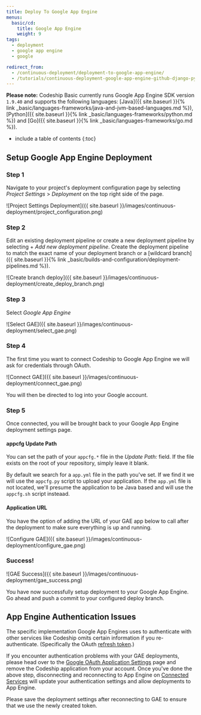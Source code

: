 ```yaml
---
title: Deploy To Google App Engine
menus:
  basic/cd:
    title: Google App Engine
    weight: 9
tags:
  - deployment
  - google app engine
  - google

redirect_from:
  - /continuous-deployment/deployment-to-google-app-engine/
  - /tutorials/continuous-deployment-google-app-engine-github-django-python/
---
```


**Please note:** Codeship Basic currently runs Google App Engine SDK version `1.9.40` and supports the following languages: [Java]({{ site.baseurl }}{% link _basic/languages-frameworks/java-and-jvm-based-languages.md %}),[Python]({{ site.baseurl }}{% link _basic/languages-frameworks/python.md %}) and [Go]({{ site.baseurl }}{% link _basic/languages-frameworks/go.md %}).

* include a table of contents
{:toc}

## Setup Google App Engine Deployment

### Step 1

Navigate to your project's deployment configuration page by selecting _Project Settings_ > _Deployment_ on the top right side of the page.

![Project Settings Deployment]({{ site.baseurl }}/images/continuous-deployment/project_configuration.png)

### Step 2

Edit an existing deployment pipeline or create a new deployment pipeline by selecting + _Add new deployment pipeline_. Create the deployment pipeline to match the exact name of your deployment branch or a [wildcard branch]({{ site.baseurl }}{% link _basic/builds-and-configuration/deployment-pipelines.md %}).

![Create branch deploy]({{ site.baseurl }}/images/continuous-deployment/create_deploy_branch.png)

### Step 3

Select _Google App Engine_

![Select GAE]({{ site.baseurl }}/images/continuous-deployment/select_gae.png)

### Step 4

The first time you want to connect Codeship to Google App Engine we will ask for credentials through OAuth.

![Connect GAE]({{ site.baseurl }}/images/continuous-deployment/connect_gae.png)

You will then be directed to log into your Google account.

### Step 5

Once connected, you will be brought back to your Google App Engine deployment settings page.

#### appcfg Update Path

You can set the path of your `appcfg.*` file in the _Update Path:_ field. If the file exists on the root of your repository, simply leave it blank.

By default we search for a `app.yml` file in the path you've set. If we find it we will use the `appcfg.py` script to upload your application. If the `app.yml` file is not located, we'll presume the application to be Java based and will use the `appcfg.sh` script insteaad.

#### Application URL

You have the option of adding the URL of your GAE app below to call after the deployment to make sure everything is up and running.

![Configure GAE]({{ site.baseurl }}/images/continuous-deployment/configure_gae.png)

### Success!

![GAE Success]({{ site.baseurl }}/images/continuous-deployment/gae_success.png)

You have now successfully setup deployment to your Google App Engine. Go ahead and push a commit to your configured deploy branch.

## App Engine Authentication Issues

The specific implementation Google App Engines uses to authenticate with other
services like Codeship omits certain information if you re-authenticate.
(Specifically the OAuth [refresh token](https://auth0.com/docs/refresh-token).)

If you encounter authentication problems with your GAE deployments,
please head over to the [Google OAuth Application Settings](https://security.google.com/settings/security/permissions)
page and remove the Codeship application from your account.
Once you've done the above step, disconnecting and reconnecting to App Engine
on [Connected Services](https://codeship.com/authentications) will update your authentication settings
and allow deployments to App Engine.

Please save the deployment settings after reconnecting to GAE to ensure that we use the newly created token.
